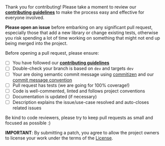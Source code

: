 ## 

Thank you for contributing! Please take a moment to review our [**contributing guidelines**](https://github.com/bootstrap-styled/v4/blob/master/CONTRIBUTING.md)
to make the process easy and effective for everyone involved.

**Please open an issue** before embarking on any significant pull request, especially those that
add a new library or change existing tests, otherwise you risk spending a lot of time working
on something that might not end up being merged into the project.

Before opening a pull request, please ensure:

- [ ] You have followed our [**contributing guidelines**](https://github.com/bootstrap-styled/v4/blob/master/.github/CONTRIBUTING.md)
- [ ] Double-check your branch is based on `dev` and targets `dev`
- [ ] Your are doing semantic commit message using [commitizen](https://github.com/commitizen/cz-cli) and our [commit message convention](https://github.com/angular/angular.js/blob/master/DEVELOPERS.md#-git-commit-guidelines)
- [ ] Pull request has tests (we are going for 100% coverage!)
- [ ] Code is well-commented, linted and follows project conventions
- [ ] Documentation is updated (if necessary)
- [ ] Description explains the issue/use-case resolved and auto-closes related issues

Be kind to code reviewers, please try to keep pull requests as small and focused as possible :)

**IMPORTANT**: By submitting a patch, you agree to allow the project
owners to license your work under the terms of the [ License](https://github.com/bootstrap-styled/v4/blob/master/LICENSE.md).
